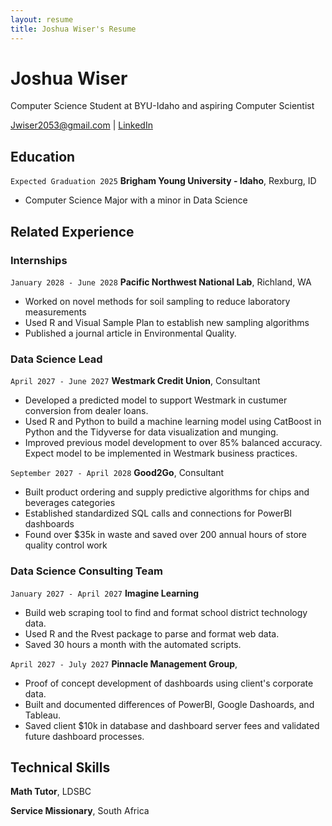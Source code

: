 ```yaml
---
layout: resume
title: Joshua Wiser's Resume
---
```


# Joshua Wiser

Computer Science Student at BYU-Idaho and aspiring Computer Scientist

<div id="webaddress">
<a href="Jwiser2053@gmail.com">Jwiser2053@gmail.com</a>
| <a href="linkedin.com">LinkedIn</a>
</div>

<!-- https://www.monique.tech/the-art-of-markdown -->

## Education

`Expected Graduation 2025`
**Brigham Young University - Idaho**, Rexburg, ID

- Computer Science Major with a minor in Data Science

## Related Experience

### Internships

`January 2028 - June 2028`
**Pacific Northwest National Lab**, Richland, WA

- Worked on novel methods for soil sampling to reduce laboratory measurements
- Used R and Visual Sample Plan to establish new sampling algorithms
- Published a journal article in Environmental Quality.

### Data Science Lead

`April 2027 - June 2027`
**Westmark Credit Union**, Consultant

- Developed a predicted model to support Westmark in custumer conversion from dealer loans.
- Used R and Python to build a machine learning model using CatBoost in Python and the Tidyverse for data visualization and munging.
- Improved previous model development to over 85% balanced accuracy. Expect model to be implemented in Westmark business practices.

`September 2027 - April 2028`
**Good2Go**, Consultant

- Built product ordering and supply predictive algorithms for chips and beverages categories
- Established standardized SQL calls and connections for PowerBI dashboards
- Found over $35k in waste and saved over 200 annual hours of store quality control work

### Data Science Consulting Team

`January 2027 - April 2027`
**Imagine Learning**

- Build web scraping tool to find and format school district technology data.
- Used R and the Rvest package to parse and format web data.
- Saved 30 hours a month with the automated scripts.

`April 2027 - July 2027`
**Pinnacle Management Group**,

- Proof of concept development of dashboards using client's corporate data.
- Built and documented differences of PowerBI, Google Dashoards, and Tableau.
- Saved client $10k in database and dashboard server fees and validated future dashboard processes.

## Technical Skills

**Math Tutor**, LDSBC

**Service Missionary**, South Africa

<!-- ### Footer

Last updated: May 2013 -->

